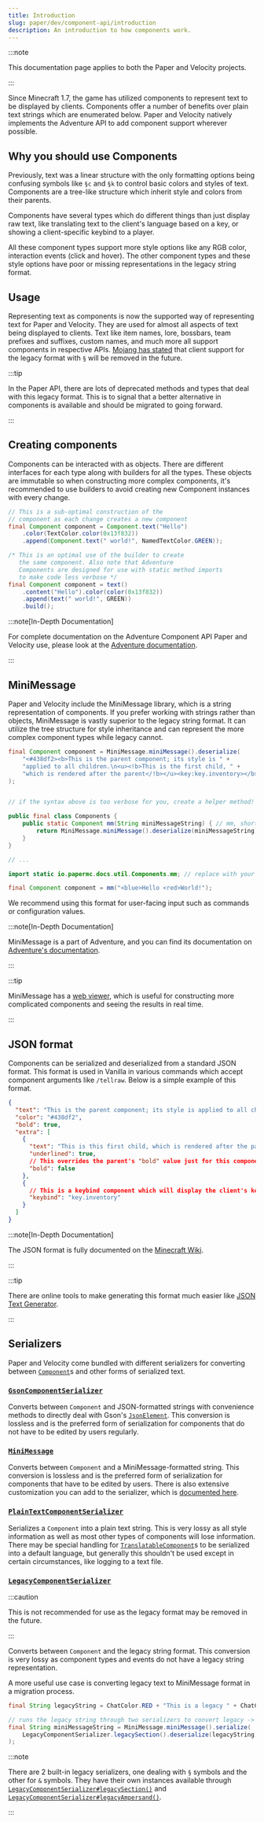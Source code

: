 ```yaml
---
title: Introduction
slug: paper/dev/component-api/introduction
description: An introduction to how components work.
---
```


:::note

This documentation page applies to both the Paper and Velocity projects.

:::

Since Minecraft 1.7, the game has utilized components to represent text to be displayed
by clients. Components offer a number of benefits over plain text strings which are enumerated below.
Paper and Velocity natively implements the Adventure API to add component support wherever possible.

## Why you should use Components

Previously, text was a linear structure with the only formatting options being
confusing symbols like `§c` and `§k` to control basic colors and styles of text.
Components are a tree-like structure which inherit style and colors from their parents.

Components have several types which do different things than just display raw text, like
translating text to the client's language based on a key, or showing a client-specific keybind
to a player.

All these component types support more style options like any RGB color, interaction events
(click and hover). The other component types and these style options have poor or missing
representations in the legacy string format.

## Usage

Representing text as components is now the supported way of representing text for Paper and Velocity. They are used
for almost all aspects of text being displayed to clients. Text like item names, lore, bossbars, team prefixes and
suffixes, custom names, and much more all support components in respective APIs.
[Mojang has stated](https://bugs.mojang.com/browse/MC/issues/MC-190605)
that client support for the legacy format with `§` will be removed in the future.


:::tip

In the Paper API, there are lots of deprecated methods and types that deal with this legacy format. This is to
signal that a better alternative in components is available and should be migrated to going forward.

:::

## Creating components

Components can be interacted with as objects. There are different interfaces for each type along with
builders for all the types. These objects are immutable so when constructing more complex components, it's
recommended to use builders to avoid creating new Component instances with every change.

```java
// This is a sub-optimal construction of the
// component as each change creates a new component
final Component component = Component.text("Hello")
    .color(TextColor.color(0x13f832))
    .append(Component.text(" world!", NamedTextColor.GREEN));

/* This is an optimal use of the builder to create
   the same component. Also note that Adventure
   Components are designed for use with static method imports
   to make code less verbose */
final Component component = text()
    .content("Hello").color(color(0x13f832))
    .append(text(" world!", GREEN))
    .build();
```

:::note[In-Depth Documentation]

For complete documentation on the Adventure Component API Paper and Velocity use, please look at the
[Adventure documentation](https://docs.advntr.dev).

:::

## MiniMessage

Paper and Velocity include the MiniMessage library, which is a string representation of components. If you prefer working with
strings rather than objects, MiniMessage is vastly superior to the legacy string format. It can utilize the tree
structure for style inheritance and can represent the more complex component types while legacy cannot.

```java
final Component component = MiniMessage.miniMessage().deserialize(
    "<#438df2><b>This is the parent component; its style is " +
    "applied to all children.\n<u><!b>This is the first child, " +
    "which is rendered after the parent</!b></u><key:key.inventory></b></#438df2>"
);


// if the syntax above is too verbose for you, create a helper method!

public final class Components {
    public static Component mm(String miniMessageString) { // mm, short for MiniMessage
        return MiniMessage.miniMessage().deserialize(miniMessageString);
    }
}

// ...

import static io.papermc.docs.util.Components.mm; // replace with your own package

final Component component = mm("<blue>Hello <red>World!");
```

We recommend using this format for user-facing input such as commands or configuration values.

:::note[In-Depth Documentation]

MiniMessage is a part of Adventure, and you can find its documentation on [Adventure's documentation](https://docs.advntr.dev/minimessage/index.html).

:::

:::tip

MiniMessage has a [web viewer](https://webui.advntr.dev/), which is useful for constructing more complicated components and seeing the results in real time.

:::

## JSON format

Components can be serialized and deserialized from a standard JSON format. This format is used
in Vanilla in various commands which accept component arguments like `/tellraw`. Below is a simple example
of this format.

```json
{
  "text": "This is the parent component; its style is applied to all children.\n",
  "color": "#438df2",
  "bold": true,
  "extra": [
    {
      "text": "This is this first child, which is rendered after the parent",
      "underlined": true,
      // This overrides the parent's "bold" value just for this component
      "bold": false
    },
    {
      // This is a keybind component which will display the client's keybind for that action
      "keybind": "key.inventory"
    }
  ]
}
```

:::note[In-Depth Documentation]

The JSON format is fully documented on the [Minecraft Wiki](https://minecraft.wiki/w/Raw_JSON_text_format).

:::

:::tip

There are online tools to make generating this format much easier like [JSON Text Generator](https://minecraft.tools/en/json_text.php).

:::

## Serializers

Paper and Velocity come bundled with different serializers for converting between
[`Component`](https://jd.advntr.dev/api/latest/net/kyori/adventure/text/Component.html)s and other forms of serialized text.

### [`GsonComponentSerializer`](https://jd.advntr.dev/text-serializer-gson/latest)

Converts between `Component`
and JSON-formatted strings with convenience methods to directly deal with Gson's
[`JsonElement`](https://javadoc.io/doc/com.google.code.gson/gson/latest/com.google.gson/com/google/gson/JsonElement.html).
This conversion is lossless and is the preferred form of serialization for components that do not have to be edited by users regularly.

### [`MiniMessage`](https://jd.advntr.dev/text-minimessage/latest)

Converts between `Component`
and a MiniMessage-formatted string. This conversion is lossless and is the preferred form of
serialization for components that have to be edited by users. There is also extensive customization you can add to the
serializer, which is [documented here](https://docs.advntr.dev/minimessage/api.html#getting-started).

### [`PlainTextComponentSerializer`](https://jd.advntr.dev/text-serializer-plain/latest)

Serializes a `Component` into a plain text string. This is very lossy as all style information as well as most other
types of components will lose information. There may be special handling for
[`TranslatableComponent`](https://jd.advntr.dev/api/latest/net/kyori/adventure/text/TranslatableComponent.html)s to be serialized
into a default language, but generally this shouldn't be used except in certain circumstances, like logging to a text file.

### [`LegacyComponentSerializer`](https://jd.advntr.dev/text-serializer-legacy/latest)

:::caution

This is not recommended for use as the legacy format may be removed in the future.

:::

Converts between `Component` and the legacy string format.
This conversion is very lossy as component types and events do not have a legacy string representation.

A more useful use case is converting legacy text to MiniMessage format in a migration process.
```java
final String legacyString = ChatColor.RED + "This is a legacy " + ChatColor.GOLD + "string";

// runs the legacy string through two serializers to convert legacy -> MiniMessage
final String miniMessageString = MiniMessage.miniMessage().serialize(
    LegacyComponentSerializer.legacySection().deserialize(legacyString)
);
```

:::note

There are 2 built-in legacy serializers, one dealing with `§` symbols and the other for
`&` symbols. They have their own instances available through
[`LegacyComponentSerializer#legacySection()`](https://jd.advntr.dev/text-serializer-legacy/latest/net/kyori/adventure/text/serializer/legacy/LegacyComponentSerializer.html#legacySection())
and [`LegacyComponentSerializer#legacyAmpersand()`](https://jd.advntr.dev/text-serializer-legacy/latest/net/kyori/adventure/text/serializer/legacy/LegacyComponentSerializer.html#legacyAmpersand()).

:::
